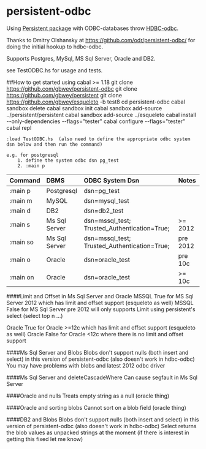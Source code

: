 persistent-odbc
===============
Using [Persistent package](http://hackage.haskell.org/package/persistent) with ODBC-databases 
throw [HDBC-odbc](http://hackage.haskell.org/package/hdbc-odbc).

Thanks to Dmitry Olshansky at https://github.com/odr/persistent-odbc/
for doing the initial hookup to hdbc-odbc.

Supports Postgres, MySql, MS Sql Server, Oracle and DB2.

see TestODBC.hs for usage and tests.

##How to get started using cabal >= 1.18
    git clone https://github.com/gbwey/persistent-odbc
    git clone https://github.com/gbwey/persistent
    git clone https://github.com/gbwey/esqueleto -b test8
    cd persistent-odbc
    cabal sandbox delete
    cabal sandbox init
    cabal sandbox add-source ../persistent/persistent
    cabal sandbox add-source ../esqueleto
    cabal install --only-dependencies --flags="tester"
    cabal configure --flags="tester"
    cabal repl
    
    :load TestODBC.hs  (also need to define the appropriate odbc system dsn below and then run the command)
    
    e.g. for postgresql
        1. define the system odbc dsn pg_test
        2. :main p  

| Command | DBMS | ODBC System Dsn | Notes |
| ------------- |:------------- |:----- |:----- |
| :main p      | Postgresql | dsn=pg_test | |
| :main m      | MySQL | dsn=mysql_test | |
| :main d      | DB2 | dsn=db2_test | |
| :main s      | Ms Sql Server | dsn=mssql_test; Trusted_Authentication=True; | >= 2012 |
| :main so      | Ms Sql Server | dsn=mssql_test; Trusted_Authentication=True; | pre 2012 |
| :main o      | Oracle | dsn=oracle_test | pre 10c |
| :main on      | Oracle | dsn=oracle_test | >= 10c |
 
####Limit and Offset in Ms Sql Server and Oracle
  MSSQL True for MS Sql Server 2012 which has limit and offset support (esqueleto as well)
  MSSQL False for MS Sql Server pre 2012 will only supports Limit using persistent's select (select top n ...)

  Oracle True for Oracle >=12c which has limit and offset support (esqueleto as well)
  Oracle False for Oracle <12c where there is no limit and offset support 

####Ms Sql Server and Blobs
  Blobs don't support nulls (both insert and select) in this version of persistent-odbc (also doesn't work in hdbc-odbc)
  You may have problems with blobs and latest 2012 odbc driver

####Ms Sql Server and deleteCascadeWhere
  Can cause segfault in Ms Sql Server

####Oracle and nulls
  Treats empty string as a null (oracle thing)

####Oracle and sorting blobs
  Cannot sort on a blob field (oracle thing)

####DB2 and Blobs
  Blobs don't support nulls (both insert and select) in this version of persistent-odbc (also doesn't work in hdbc-odbc)
  Select returns the blob values as unpacked strings at the moment (if there is interest in getting this fixed let me know)
